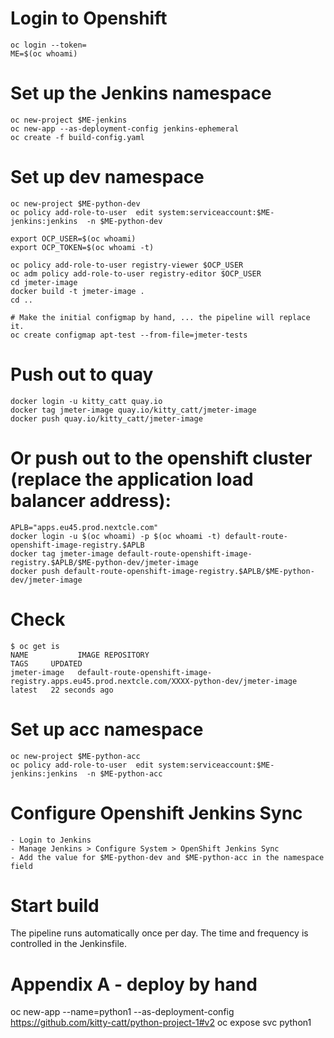 # Login to Openshift

    oc login --token=
    ME=$(oc whoami)

# Set up the Jenkins namespace

    oc new-project $ME-jenkins
    oc new-app --as-deployment-config jenkins-ephemeral
    oc create -f build-config.yaml

# Set up dev namespace

    oc new-project $ME-python-dev
    oc policy add-role-to-user  edit system:serviceaccount:$ME-jenkins:jenkins  -n $ME-python-dev

    export OCP_USER=$(oc whoami)
    export OCP_TOKEN=$(oc whoami -t)

    oc policy add-role-to-user registry-viewer $OCP_USER
    oc adm policy add-role-to-user registry-editor $OCP_USER
    cd jmeter-image
    docker build -t jmeter-image .
    cd ..

    # Make the initial configmap by hand, ... the pipeline will replace it.
    oc create configmap apt-test --from-file=jmeter-tests   

# Push out to quay

    docker login -u kitty_catt quay.io
    docker tag jmeter-image quay.io/kitty_catt/jmeter-image
    docker push quay.io/kitty_catt/jmeter-image

# Or push out to the openshift cluster (replace the application load balancer address):

    APLB="apps.eu45.prod.nextcle.com"
    docker login -u $(oc whoami) -p $(oc whoami -t) default-route-openshift-image-registry.$APLB
    docker tag jmeter-image default-route-openshift-image-registry.$APLB/$ME-python-dev/jmeter-image
    docker push default-route-openshift-image-registry.$APLB/$ME-python-dev/jmeter-image

# Check

    $ oc get is
    NAME           IMAGE REPOSITORY                                                                                    TAGS     UPDATED
    jmeter-image   default-route-openshift-image-registry.apps.eu45.prod.nextcle.com/XXXX-python-dev/jmeter-image   latest   22 seconds ago

# Set up acc namespace

    oc new-project $ME-python-acc
    oc policy add-role-to-user  edit system:serviceaccount:$ME-jenkins:jenkins  -n $ME-python-acc

# Configure Openshift Jenkins Sync 

    - Login to Jenkins
    - Manage Jenkins > Configure System > OpenShift Jenkins Sync
    - Add the value for $ME-python-dev and $ME-python-acc in the namespace field

# Start build

The pipeline runs automatically once per day. The time and frequency is controlled in the Jenkinsfile.


# Appendix A - deploy by hand

oc new-app --name=python1 --as-deployment-config https://github.com/kitty-catt/python-project-1#v2
oc expose svc python1

